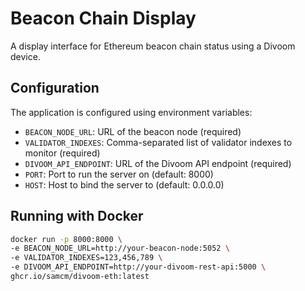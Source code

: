 # Beacon Chain Display

A display interface for Ethereum beacon chain status using a Divoom device.

## Configuration

The application is configured using environment variables:

- `BEACON_NODE_URL`: URL of the beacon node (required)
- `VALIDATOR_INDEXES`: Comma-separated list of validator indexes to monitor (required)
- `DIVOOM_API_ENDPOINT`: URL of the Divoom API endpoint (required)
- `PORT`: Port to run the server on (default: 8000)
- `HOST`: Host to bind the server to (default: 0.0.0.0)

## Running with Docker 
```bash
docker run -p 8000:8000 \
-e BEACON_NODE_URL=http://your-beacon-node:5052 \
-e VALIDATOR_INDEXES=123,456,789 \
-e DIVOOM_API_ENDPOINT=http://your-divoom-rest-api:5000 \
ghcr.io/samcm/divoom-eth:latest
```
